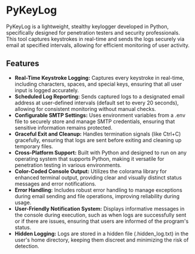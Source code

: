 # PyKeyLog
PyKeyLog is a lightweight, stealthy keylogger developed in Python, specifically designed for penetration testers and security professionals. This tool captures keystrokes in real-time and sends the logs securely via email at specified intervals, allowing for efficient monitoring of user activity.

## Features
- **Real-Time Keystroke Logging:** Captures every keystroke in real-time, including characters, spaces, and special keys, ensuring that all user input is logged accurately.
- **Scheduled Log Reporting:** Sends captured logs to a designated email address at user-defined intervals (default set to every 20 seconds), allowing for consistent monitoring without manual checks.
- **Configurable SMTP Settings:** Uses environment variables from a .env file to securely store and manage SMTP credentials, ensuring that sensitive information remains protected.
- **Graceful Exit and Cleanup:** Handles termination signals (like Ctrl+C) gracefully, ensuring that logs are sent before exiting and cleaning up temporary files.
- **Cross-Platform Support:** Built with Python and designed to run on any operating system that supports Python, making it versatile for penetration testing in various environments.
- **Color-Coded Console Output:** Utilizes the colorama library for enhanced terminal output, providing clear and visually distinct status messages and error notifications.
- **Error Handling:** Includes robust error handling to manage exceptions during email sending and file operations, improving reliability during usage.
- **User-Friendly Notification System:** Displays informative messages in the console during execution, such as when logs are successfully sent or if there are issues, ensuring that users are informed of the program's status.
- **Hidden Logging:** Logs are stored in a hidden file (.hidden_log.txt) in the user's home directory, keeping them discreet and minimizing the risk of detection.

